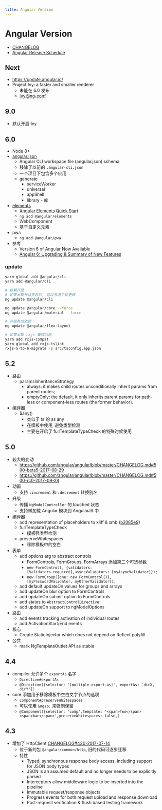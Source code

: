 ```yaml
---
title: Angular Version
---
```


# Angular Version

- [CHANGELOG](https://github.com/angular/angular/blob/master/CHANGELOG.md)
- [Angular Release Schedule](https://github.com/angular/angular/blob/master/docs/RELEASE_SCHEDULE.md)

## Next

- https://update.angular.io/
- Project Ivy: a faster and smaller renderer
  - 未能在 6.0 发布
  - [Ivy@ng-conf](https://youtu.be/dIxknqPOWms?t=1360)

## 9.0

- 默认开启 Ivy

## 6.0

- Node 8+
- [angular.json](https://github.com/angular/angular-cli/wiki/angular-workspace)
  - Angular CLI workspace file (angular.json) schema
  - 移除了以前的 `.angular-cli.json`
  - 一个项目下包含多个应用
  - generate
    - serviceWorker
    - universal
    - appShell
    - library - 库
- [elements](https://angular.io/guide/elements)
  - [Angular Elements Quick Start](https://youtu.be/4u9_kdkvTsc)
  - `ng add @angular/elements`
  - WebComponent
  - 基于自定义元素
- pwa
  - `ng add @angular/pwa`
- 参考
  - [Version 6 of Angular Now Available](https://blog.angular.io/cc56b0efa7a4)
  - [Angular 6: Upgrading & Summary of New Features](https://alligator.io/angular/angular-6/)

### update

```bash
yarn global add @angular/cli
yarn add @angular/cli

# 依赖升级
# 如果出现升级失败的, 可以考虑手动更改
ng update @angular/cli

ng update @angular/core --force
ng update @angular/material --force

# 升级其他依赖
ng update @angular/flex-layout

# 如果出现 rxjs 兼容问题
yarn add rxjs-compat
yarn global add rxjs-tslint
rxjs-5-to-6-migrate -p src/tsconfig.app.json
```

## 5.2

- 路由
  - paramsInheritanceStrategy
    - always: it makes child routes unconditionally inherit params from parent routes;
    - emptyOnly: the default, it only inherits parent params for path-less or component-less routes (the former behavior).
- 编译器
  - $any()
    - 类似于 ts 的 as any
    - 在模板中使用, 避免类型检测
    - 主要在开启了 fullTemplateTypeCheck 的特殊时候使用

## 5.0

- 较大的变动
  - https://github.com/angular/angular/blob/master/CHANGELOG.md#500-beta5-2017-08-29
  - https://github.com/angular/angular/blob/master/CHANGELOG.md#500-rc0-2017-09-28
- 动画
  - 支持 `:increment` 和 `:decrement` 转换别名
- 升级
  - 传播 `NgModelController` 的 touched 状态
  - 支持懒加载 Angular 模块到 AngularJS 中
- 编译器
  - add representation of placeholders to xliff & xmb ([b3085e9](https://github.com/angular/angular/commit/b3085e9))
  - fullTemplateTypeCheck
    - 模板强类型检测
  - preserveWhitespaces
    - 移除模板中的空白
- 表单
  - add options arg to abstract controls
    - FormControls, FormGroups, FormArrays 添加第二个可选参数
    - `new FormControl(, {validators: [Validators.required],asyncValidators: [myAsyncValidator]});`
    - `new FormGroup({one: new FormControl()}, [myPasswordValidator, myOtherValidator]);`
  - add default updateOn values for groups and arrays
  - add updateOn blur option to FormControls
  - add updateOn submit option to FormControls
  - add status to `AbstractControlDirective`
  - add updateOn support to ngModelOptions
- 路由
  - add events tracking activation of individual routes
  - add ActivationStart/End events
- 核心
  - Create StaticInjector which does not depend on Reflect polyfill
- 公共
  - mark NgTemplateOutlet API as stable

## 4.4

- compiler 允许多个 `exportAs` 名字
  - `Directive#exportAs`
  - `@Directive({selector: '[multiple-export-as]', exportAs: 'dirX, dirY'})`
- core 添加用于移除模板中空白文字节点的选项
  - `Component#preserveWhitespaces`
  - 可以使用 `&ngsp;` 来强制保留
  - `@Component({selector: 'comp',template: '<span>foo</span> <span>bar</span>',preserveWhitespaces: false,)`

## 4.3

- 增加了 HttpClient [CHANGELOG#430-2017-07-14](https://github.com/angular/angular/blob/master/CHANGELOG.md#430-2017-07-14)
  - 位于新的包 `@angular/common/http`, 旧的代码可逐步迁移
  - 特性
    - Typed, synchronous response body access, including support for JSON body types
    - JSON is an assumed default and no longer needs to be explicitly parsed
    - Interceptors allow middleware logic to be inserted into the pipeline
    - Immutable request/response objects
    - Progress events for both request upload and response download
    - Post-request verification & flush based testing framework
